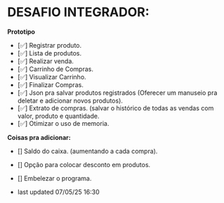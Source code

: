 # DESAFIO INTEGRADOR:
**Prototipo**
* [✅] Registrar produto.
* [✅] Lista de produtos.
* [✅] Realizar venda.
* [✅] Carrinho de Compras.
* [✅] Visualizar Carrinho.
* [✅] Finalizar Compras.
* [✅] Json pra salvar produtos registrados (Oferecer um manuseio pra deletar e adicionar novos produtos).
* [✅] Extrato de compras. (salvar o histórico de todas as vendas com valor, produto e quantidade.
* [✅] Otimizar o uso de memoria.

**Coisas pra adicionar:**
* [] Saldo do caixa. (aumentando a cada compra).
* [] Opção para colocar desconto em produtos.
* [] Embelezar o programa.

* last updated 07/05/25 16:30
